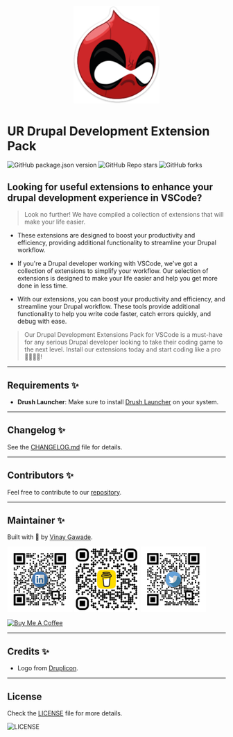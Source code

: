 <h1 align="center">
  <br>
    <img src="assets/images/druplicon-deadpool.png" alt="logo" width="200">
  <br>
</h1>


# **UR Drupal Development Extension Pack**

![GitHub package.json version](https://img.shields.io/github/package-json/v/vinugawade/ur-drupal-ext-pack?style=flat-square) ![GitHub Repo stars](https://img.shields.io/github/stars/vinugawade/ur-drupal-ext-pack?color=yellow&style=flat-square) ![GitHub forks](https://img.shields.io/github/forks/vinugawade/ur-drupal-ext-pack?color=white&style=flat-square)

## Looking for useful extensions to enhance your drupal development experience in VSCode?

> Look no further! We have compiled a collection of extensions that will make your life easier.

- These extensions are designed to boost your productivity and efficiency, providing additional functionality to streamline your Drupal workflow.

- If you're a Drupal developer working with VSCode, we've got a collection of extensions to simplify your workflow. Our selection of extensions is designed to make your life easier and help you get more done in less time.

- With our extensions, you can boost your productivity and efficiency, and streamline your Drupal workflow. These tools provide additional functionality to help you write code faster, catch errors quickly, and debug with ease.

> Our Drupal Development Extensions Pack for VSCode is a must-have for any serious Drupal developer looking to take their coding game to the next level. Install our extensions today and start coding like a pro👨🏻‍💻✨!

---

## Requirements ✨

- **Drush Launcher**: Make sure to install [Drush Launcher](https://github.com/drush-ops/drush-launcher) on your system.

---

## Changelog ✨

See the [CHANGELOG.md](CHANGELOG.md) file for details.

---

## Contributors ✨

Feel free to contribute to our [repository](https://github.com/vinugawade/ur-drupal-ext-pack).

---

## Maintainer ✨

Built with 💛 by [Vinay Gawade](https://github.com/vinugawade).

<a href="https://www.linkedin.com/in/vinu-gawade" target="_blank"><img src="assets/images/media/LinkedIn.png" alt="logo" width="150"></a>
<a href="https://www.buymeacoffee.com/vinaygawade" target="_blank"><img src="assets/images/media/Bmc.png" alt="logo" width="150"></a>
<a href="https://twitter.com/VinuGawade" target="_blank"><img src="assets/images/media/Twitter.png" alt="logo" width="150"></a>

<a href="https://www.buymeacoffee.com/vinaygawade" target="_blank"><img src="https://cdn.buymeacoffee.com/buttons/v2/default-blue.png" alt="Buy Me A Coffee" style="height: 60px !important;width: 217px !important;" ></a>

---

## Credits ✨

- Logo from [Druplicon](https://druplicon.org).

---

## License

Check the [LICENSE](LICENSE) file for more details.

![LICENSE](https://img.shields.io/github/license/vinugawade/ur-drupal-ext-pack?style=flat-square)
